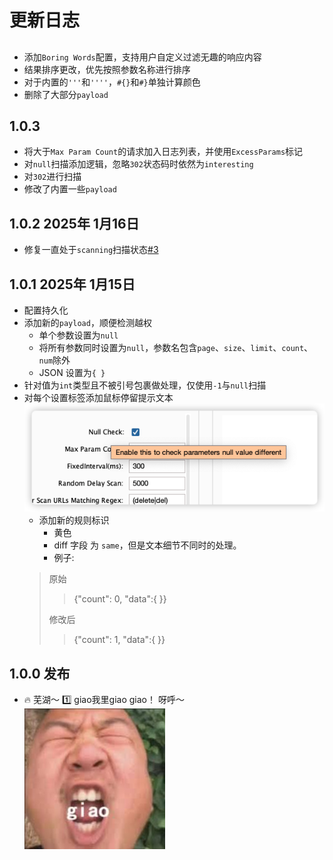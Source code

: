 # 更新日志

##
- 添加`Boring Words`配置，支持用户自定义过滤无趣的响应内容
- 结果排序更改，优先按照参数名称进行排序
- 对于内置的`'''`和`''''`，`#{}`和`#}`单独计算颜色
- 删除了大部分`payload`

## 1.0.3
- 将大于`Max Param Count`的请求加入日志列表，并使用`ExcessParams`标记
- 对`null`扫描添加逻辑，忽略`302`状态码时依然为`interesting`
- 对`302`进行扫描
- 修改了内置一些`payload`



## 1.0.2 2025年 1月16日
- 修复一直处于`scanning`扫描状态[#3 ](https://github.com/JaveleyQAQ/SQL-Injection-Scout/issues/5)

## 1.0.1 2025年 1月15日 
* 配置持久化
* 添加新的`payload`，顺便检测越权
  * 单个参数设置为`null`
  * 将所有参数同时设置为`null`，参数名包含`page`、`size`、`limit`、`count`、`num`除外
  * JSON 设置为`{ }`
* 针对值为`int`类型且不被引号包裹做处理，仅使用`-1`与`null`扫描
* 对每个设置标签添加鼠标停留提示文本
![img_3.png](src/main/resources/img_3.png)
  * 添加新的规则标识
    * 黄色
    * diff 字段 为 `same`，但是文本细节不同时的处理。
    * 例子:
  >   原始
    >   >   {"count": 0, "data":{ }}
    > 
    >   修改后
    > 
    >   >   {"count": 1, "data":{ }}  

## 1.0.0 发布
* 🔥 芜湖～ 1️⃣ giao我里giao giao！ 呀呼～
  ![img.png](src/main/resources/img.png)
